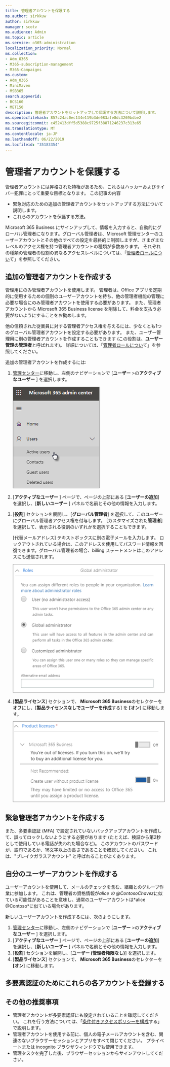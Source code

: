 ```yaml
---
title: 管理者アカウントを保護する
ms.author: sirkkuw
author: sirkkuw
manager: scotv
ms.audience: Admin
ms.topic: article
ms.service: o365-administration
localization_priority: Normal
ms.collection:
- Adm_O365
- M365-subscription-management
- M365-Campaigns
ms.custom:
- Adm_O365
- MiniMaven
- MSB365
search.appverid:
- BCS160
- MET150
description: 管理者アカウントをセットアップして保護する方法について説明します。
ms.openlocfilehash: 857c24ac0ec134e119b3de083afe8dc3269bdbe2
ms.sourcegitcommit: c452413dff5d5388c9725f38871246237c313e65
ms.translationtype: MT
ms.contentlocale: ja-JP
ms.lasthandoff: 06/22/2019
ms.locfileid: "35183354"
---
```

# <a name="protect-your-administrator-accounts"></a>管理者アカウントを保護する

管理者アカウントには昇格された特権があるため、これらはハッカーおよびサイバー犯罪にとって重要な目標となります。 この記事の内容

- 緊急対応のための追加の管理者アカウントをセットアップする方法について説明します。
- これらのアカウントを保護する方法。
 
Microsoft 365 Business にサインアップして、情報を入力すると、自動的にグローバル管理者になります。グローバル管理者は、Microsoft 管理センターのユーザーアカウントとその他のすべての設定を最終的に制御しますが、さまざまなレベルのアクセス権を持つ管理者アカウントの種類が多数あります。 それぞれの種類の管理者の役割の異なるアクセスレベルについては、「[管理者ロールについ](https://docs.microsoft.com/office365/admin/add-users/about-admin-roles)て」を参照してください。


## <a name="create-additional-admin-accounts"></a>追加の管理者アカウントを作成する

管理用にのみ管理者アカウントを使用します。 管理者は、Office アプリを定期的に使用するための個別のユーザーアカウントを持ち、他の管理者機能の管理に必要な場合にのみ管理者アカウントを使用する必要があります。  また、管理者アカウントから Microsoft 365 Business license を削除して、料金を支払う必要がないようにすることをお勧めします。

他の信頼された従業員に対する管理者アクセス権を与えるには、少なくとも1つのグローバル管理者アカウントを設定する必要があります。 また、ユーザー管理用に別の管理者アカウントを作成することもできます (この役割は、**ユーザー管理の管理者**と呼ばれます)。 詳細については、「[管理者ロールについ](https://docs.microsoft.com/office365/admin/add-users/about-admin-roles)て」を参照してください。

追加の管理者アカウントを作成するには:

 1. <a href="https://go.microsoft.com/fwlink/p/?linkid=837890" target="_blank">管理センター</a>に移動し、左側のナビゲーションで [**ユーザー** \>の**アクティブなユーザー** ] を選択します。

    ![左側のナビゲーションで、[ユーザー]、[アクティブユーザー] の順に選択します。](media/Activeusers.png)

2. [**アクティブなユーザー** ] ページで、ページの上部にある [**ユーザーの追加**] を選択し、[**新しいユーザー** ] パネルで名前とその他の情報を入力します。
3. [**役割**] セクションを展開し、[**グローバル管理者**] を選択して、このユーザーにグローバル管理者アクセス権を付与します。 [カスタマイズされた**管理者**] を選択して、表示される役割のいずれかを選択することもできます。

    [代替メールアドレス] テキストボックスに別の電子メールを入力します。 ロックアウトされている場合は、このアドレスを使用してパスワード情報を回復できます。グローバル管理者の場合、billing ステートメントはこのアドレスにも送信されます。

    ![管理者の役割を選択する](media/adminroles.png)
    
4. [**製品ライセンス**] セクションで、 **Microsoft 365 Business**のセレクターを**オフ**にし、[**製品ライセンスなしでユーザーを作成**する] を **[オン**] に移動します。

    ![製品ライセンスを選択する](media/productlicense.png)

## <a name="create-an-emergency-admin-account"></a>緊急管理者アカウントを作成する

また、多要素認証 (MFA) で設定されていないバックアップアカウントを作成して、誤ってロックしないようにする必要があります (たとえば、検証から第2秒として使用している電話が失われた場合など)。 このアカウントのパスワードが、語句であるか、16文字以上の長さであることを確認してください。 これは、"ブレイクガラスアカウント" と呼ばれることがよくあります。

## <a name="create-a-user-account-for-yourself"></a>自分のユーザーアカウントを作成する

ユーザーアカウントを使用して、メールのチェックを含む、組織とのグループ作業に参加します。 これは、管理者の資格情報が*alice の @Contoso<span></span>Chavez*に似ている可能性があることを意味し、通常のユーザーアカウントは*<span></span>alice @Contoso*に似ている場合があります。

新しいユーザーアカウントを作成するには、次のようにします。
1. <a href="https://go.microsoft.com/fwlink/p/?linkid=837890" target="_blank">管理センター</a>に移動し、左側のナビゲーションで [**ユーザー** \>の**アクティブなユーザー** ] を選択します。
2. [**アクティブなユーザー** ] ページで、ページの上部にある [**ユーザーの追加**] を選択し、[**新しいユーザー** ] パネルで名前とその他の情報を入力します。
3. [**役割**] セクションを展開し、[**ユーザー (管理者権限なし)**] を選択します。
1. [**製品ライセンス**] セクションで、 **Microsoft 365 Business**のセレクターを **[オン**] に移動します。 

## <a name="register-each-of-these-accounts-for-multi-factor-authentication"></a>多要素認証のためにこれらの各アカウントを登録する


## <a name="additional-recommendations"></a>その他の推奨事項

- 管理者アカウントが多要素認証にも設定されていることを確認してください。 これを行う方法については、「[条件付きアクセスポリシーを構成](m365-campaigns-conditional-access.md)する」で説明します。
- 管理者アカウントを使用する前に、個人の電子メールアカウントを含む、関連のないブラウザーセッションとアプリをすべて閉じてください。 プライベートまたは incognito ブラウザウィンドウでも使用できます。
- 管理タスクを完了した後、ブラウザーセッションからサインアウトしてください。
